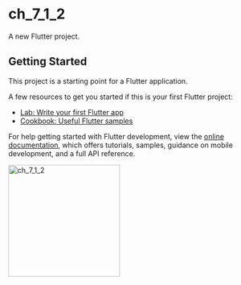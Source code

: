 # ch_7_1_2

A new Flutter project.

## Getting Started

This project is a starting point for a Flutter application.

A few resources to get you started if this is your first Flutter project:

- [Lab: Write your first Flutter app](https://docs.flutter.dev/get-started/codelab)
- [Cookbook: Useful Flutter samples](https://docs.flutter.dev/cookbook)

For help getting started with Flutter development, view the
[online documentation](https://docs.flutter.dev/), which offers tutorials,
samples, guidance on mobile development, and a full API reference.

<img width="222" alt="ch_7_1_2" src="https://user-images.githubusercontent.com/114164037/217103354-86493509-93e9-4546-b1bd-0ceaaf2333f3.png">



